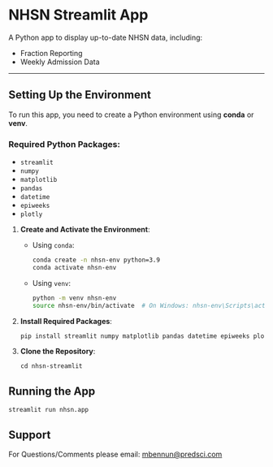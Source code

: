 # NHSN Streamlit App

A Python app to display up-to-date NHSN data, including:
- Fraction Reporting
- Weekly Admission Data

---

## Setting Up the Environment

To run this app, you need to create a Python environment using **conda** or **venv**.

### Required Python Packages:
- `streamlit`
- `numpy`
- `matplotlib`
- `pandas`
- `datetime`
- `epiweeks`
- `plotly`

1. **Create and Activate the Environment**:
   - Using `conda`:
     ```bash
     conda create -n nhsn-env python=3.9
     conda activate nhsn-env
     ```
   - Using `venv`:
     ```bash
     python -m venv nhsn-env
     source nhsn-env/bin/activate  # On Windows: nhsn-env\Scripts\activate
     ```

2. **Install Required Packages**:
   ```bash
   pip install streamlit numpy matplotlib pandas datetime epiweeks plotly
    ```
   
3. **Clone the Repository**:
   ```git clone <repository_url>
   cd nhsn-streamlit
   ```

## Running the App

   ```
   streamlit run nhsn.app
  ```
## Support

For Questions/Comments please email: mbennun@predsci.com
